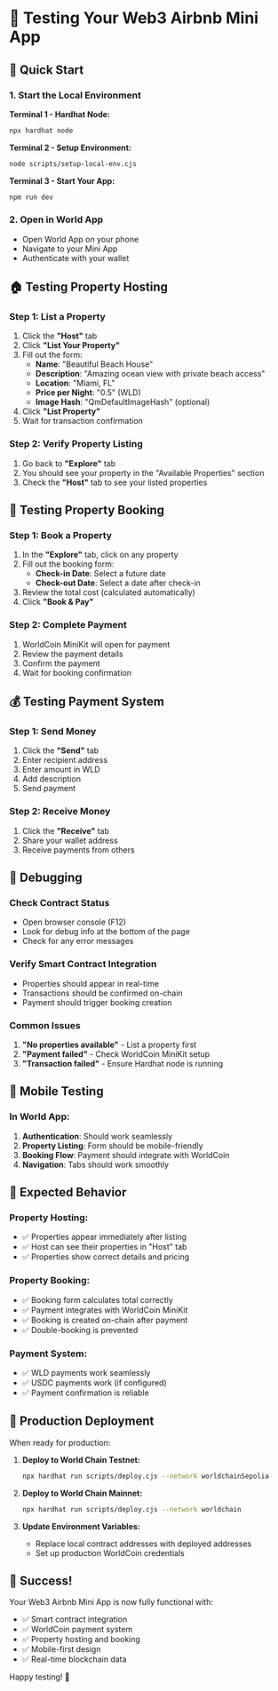 # 🧪 Testing Your Web3 Airbnb Mini App

## 🚀 Quick Start

### 1. **Start the Local Environment**

**Terminal 1 - Hardhat Node:**
```bash
npx hardhat node
```

**Terminal 2 - Setup Environment:**
```bash
node scripts/setup-local-env.cjs
```

**Terminal 3 - Start Your App:**
```bash
npm run dev
```

### 2. **Open in World App**
- Open World App on your phone
- Navigate to your Mini App
- Authenticate with your wallet

## 🏠 Testing Property Hosting

### **Step 1: List a Property**
1. Click the **"Host"** tab
2. Click **"List Your Property"**
3. Fill out the form:
   - **Name**: "Beautiful Beach House"
   - **Description**: "Amazing ocean view with private beach access"
   - **Location**: "Miami, FL"
   - **Price per Night**: "0.5" (WLD)
   - **Image Hash**: "QmDefaultImageHash" (optional)
4. Click **"List Property"**
5. Wait for transaction confirmation

### **Step 2: Verify Property Listing**
1. Go back to **"Explore"** tab
2. You should see your property in the "Available Properties" section
3. Check the **"Host"** tab to see your listed properties

## 🏨 Testing Property Booking

### **Step 1: Book a Property**
1. In the **"Explore"** tab, click on any property
2. Fill out the booking form:
   - **Check-in Date**: Select a future date
   - **Check-out Date**: Select a date after check-in
3. Review the total cost (calculated automatically)
4. Click **"Book & Pay"**

### **Step 2: Complete Payment**
1. WorldCoin MiniKit will open for payment
2. Review the payment details
3. Confirm the payment
4. Wait for booking confirmation

## 💰 Testing Payment System

### **Step 1: Send Money**
1. Click the **"Send"** tab
2. Enter recipient address
3. Enter amount in WLD
4. Add description
5. Send payment

### **Step 2: Receive Money**
1. Click the **"Receive"** tab
2. Share your wallet address
3. Receive payments from others

## 🔧 Debugging

### **Check Contract Status**
- Open browser console (F12)
- Look for debug info at the bottom of the page
- Check for any error messages

### **Verify Smart Contract Integration**
- Properties should appear in real-time
- Transactions should be confirmed on-chain
- Payment should trigger booking creation

### **Common Issues**
1. **"No properties available"** - List a property first
2. **"Payment failed"** - Check WorldCoin MiniKit setup
3. **"Transaction failed"** - Ensure Hardhat node is running

## 📱 Mobile Testing

### **In World App:**
1. **Authentication**: Should work seamlessly
2. **Property Listing**: Form should be mobile-friendly
3. **Booking Flow**: Payment should integrate with WorldCoin
4. **Navigation**: Tabs should work smoothly

## 🎯 Expected Behavior

### **Property Hosting:**
- ✅ Properties appear immediately after listing
- ✅ Host can see their properties in "Host" tab
- ✅ Properties show correct details and pricing

### **Property Booking:**
- ✅ Booking form calculates total correctly
- ✅ Payment integrates with WorldCoin MiniKit
- ✅ Booking is created on-chain after payment
- ✅ Double-booking is prevented

### **Payment System:**
- ✅ WLD payments work seamlessly
- ✅ USDC payments work (if configured)
- ✅ Payment confirmation is reliable

## 🚀 Production Deployment

When ready for production:

1. **Deploy to World Chain Testnet:**
   ```bash
   npx hardhat run scripts/deploy.cjs --network worldchainSepolia
   ```

2. **Deploy to World Chain Mainnet:**
   ```bash
   npx hardhat run scripts/deploy.cjs --network worldchain
   ```

3. **Update Environment Variables:**
   - Replace local contract addresses with deployed addresses
   - Set up production WorldCoin credentials

## 🎉 Success!

Your Web3 Airbnb Mini App is now fully functional with:
- ✅ Smart contract integration
- ✅ WorldCoin payment system
- ✅ Property hosting and booking
- ✅ Mobile-first design
- ✅ Real-time blockchain data

Happy testing! 🚀
